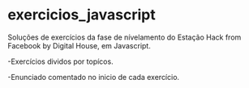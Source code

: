 # exercicios_javascript

Soluções de exercícios da fase de nívelamento do Estação Hack from Facebook by Digital House, em Javascript.

-Exercícios dividos por topícos.

-Enunciado comentado no inicio de cada exercício.
